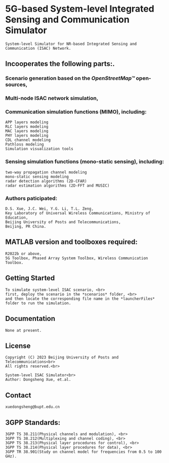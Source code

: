 # 5G-based System-level Integrated Sensing and Communication Simulator
    System-level Simulator for NR-based Integrated Sensing and Communication (ISAC) Network.

## Incooperates the following parts:.
###  Scenario generation based on the *OpenStreetMap™* open-sources,<br>
###  Multi-node ISAC network simulation,<br>
###  Communication simulation functions (MIMO), including:<br>
    APP layers modeling
    RLC layers modeling
    MAC layers modeling
    PHY layers modeling
    CDL channel modeling
    Pathloss modeling
    Simulation visualization tools
### Sensing simulation functions (mono-static sensing), including:<br>
    two-way propagation channel modeling
    mono-static sensing modeling
    radar detection algorithms (2D-CFAR)
    radar estimation algorithms (2D-FFT and MUSIC)

### Authors paticipated:<br>
    D.S. Xue, J.C. Wei, Y.G. Li, T.L. Zeng,
    Key Laboratory of Universal Wireless Communications, Ministry of Education,
    Beijing University of Posts and Telecommunications,
    Beijing, PR China.


## MATLAB version and toolboxes required: 
    R2022b or above,
    5G Toolbox, Phased Array System Toolbox, Wireless Communication Toolbox.


## Getting Started
    To simulate system-level ISAC scenario, <br>
    first, deploy the scenario in the *scenarios* folder, <br>
    and then locate the corresponding file name in the *launcherFiles* folder to run the simulation.


## Documentation
    None at present.


## License
    Copyright (C) 2023 Beijing University of Posts and Telecommunications<br>
    All rights reserved.<br>

    System-level ISAC Simulator<br>
    Author: Dongsheng Xue, et.al.


## Contact
    xuedongsheng@bupt.edu.cn


## 3GPP Standards:
    3GPP TS 38.211(Physical channels and modulation), <br>
    3GPP TS 38.212(Multiplexing and channel coding), <br>
    3GPP TS 38.213(Physical layer procedures for control), <br>
    3GPP TS 38.214(Physical layer procedures for data), <br>
    3GPP TR 38.901(Study on channel model for frequencies from 0.5 to 100 GHz). 

